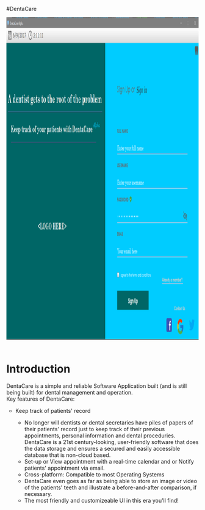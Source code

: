 #DentaCare
<center>
<img src="sc.PNG" alt="HTML5 Icon" style="width:1290px;height:845px;"> </center> <br> 
<h1> Introduction
</h1> 
DentaCare is a simple and reliable Software Application built (and is still being built) for dental management and operation. <br>
Key features of DentaCare:
<ul style="list-style-type:circle">
<li> Keep track of patients' record </li>
<ul style="list-style-type:circle"> <li> No longer will dentists or dental secretaries have piles of papers of their patients' record just to keep track of their previous appointments, personal information and dental proceduries. DentaCare is a 21st century-looking, user-friendly software that does the data storage and ensures a secured and easily accessible database that is non-cloud based. </li>
<li> Set-up or View appointment with a real-time calendar and or Notify patients' appointment via email. </li>
<li> Cross-platform: Compatible to most Operating Systems </li>
<li> DentaCare even goes as far as being able to store an image or video of the patients' teeth and illustrate a before-and-after comparison, if necessary. </li>
<li> The most friendly and customizeable UI in this era you'll find! </li>

